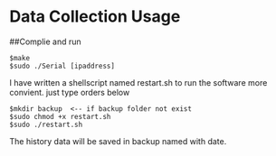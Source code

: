 Data Collection Usage
===

##Complie and run

```
$make 
$sudo ./Serial [ipaddress]
```

I have written a shellscript named restart.sh to run the software more convient. just type orders below

```
$mkdir backup  <-- if backup folder not exist
$sudo chmod +x restart.sh
$sudo ./restart.sh  
```
The history data will be saved in backup named with date.

 
